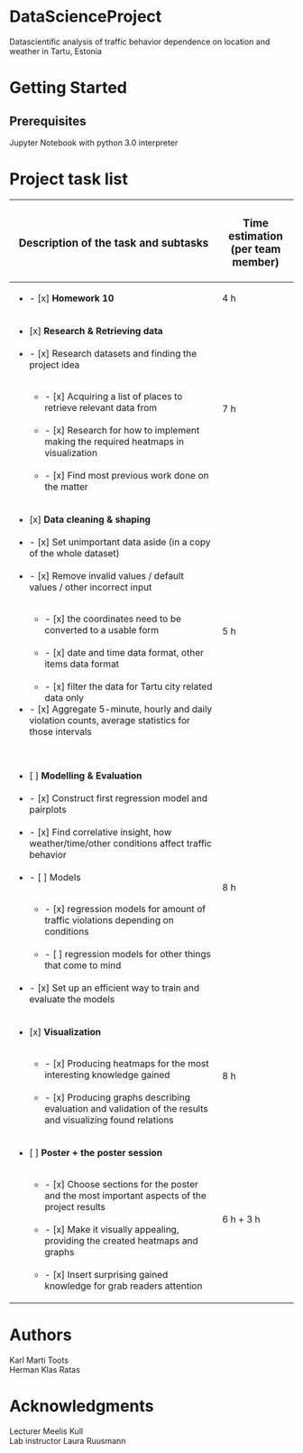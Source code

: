 # DataScienceProject 
Datascientific analysis of traffic behavior dependence on location and weather in Tartu, Estonia

# Getting Started

## Prerequisites

Jupyter Notebook with python 3.0 interpreter

# Project task list
| <h3> Description of the task and subtasks </h3> | <h3> Time estimation <br> (per team member) </h3> |
------------ | -------------
| <ul><li>- [x] **Homework 10** </li></ul> | 4 h |
| <ul><li> [x] **Research & Retrieving data** </li><br> <li>- [x] Research datasets and finding the project idea </li><br> <ul><li>- [x] Acquiring a list of places to retrieve relevant data from </li><br> <li>- [x] Research for how to implement making the required heatmaps in visualization </li><br> <li>- [x] Find most previous work done on the matter </li></ul></ul> | 7 h |
| <ul><li> [x] **Data cleaning & shaping** </li><br> <li>- [x] Set unimportant data aside (in a copy of the whole dataset) </li><br> <li>- [x] Remove invalid values / default values / other incorrect input </li><br> <ul><li>- [x] the coordinates need to be converted to a usable form </li><br> <li>- [x] date and time data format, other items data format </li><br> <li>- [x] filter the data for Tartu city related data only </li></ul> <li>- [x] Aggregate 5-minute, hourly and daily violation counts, average statistics for those intervals </li><br></ul> | 5 h |
| <ul><li> [ ] **Modelling & Evaluation** </li><br> <li>- [x] Construct first regression model and pairplots </li><br> <li>- [x] Find correlative insight, how weather/time/other conditions affect traffic behavior </li><br> <li>- [ ] Models </li><br> <ul><li>- [x] regression models for amount of traffic violations depending on conditions </li><br> <li>- [ ] regression models for other things that come to mind </li></ul><br> <li>- [x] Set up an efficient way to train and evaluate the models </li></ul> | 8 h |
| <ul><li> [x] **Visualization** </li><br> <ul><li>- [x] Producing heatmaps for the most interesting knowledge gained  </li><br> <li>- [x] Producing graphs describing evaluation and validation of the results and visualizing found relations </li></ul></ul> | 8 h |
| <ul><li> [ ] **Poster + the poster session** </li><br> <ul><li>- [x] Choose sections for the poster and the most important aspects of the project results  </li><br> <li>- [x] Make it visually appealing, providing the created heatmaps and graphs </li><br> <li>- [x] Insert surprising gained knowledge for grab readers attention </li></ul></ul> | 6 h + 3 h |

# Authors
Karl Marti Toots<br>
Herman Klas Ratas

# Acknowledgments
Lecturer Meelis Kull<br>
Lab instructor Laura Ruusmann

